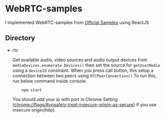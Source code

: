 # WebRTC-samples

I implemented WebRTC-samples from [Official Samples](https://webrtc.github.io/samples "Official WebRTC sample Link") using ReactJS

## Directory
- rtc

    Get available audio, video sources and audio output devices from `mediaDevices.enumerate Devices()` then set the source for `getUserMedia` using a `deviceId` constraint.
    When you press call button, this setup a connection between two peers using `RTCPeerConnection()`
    To run this, run below command inside console.
    ```shell
        npm start
    ```
    You should add your ip with port in Chrome Setting (<chrome://flags/#unsafely-treat-insecure-origin-as-secure>) if you use insecure origin(http).